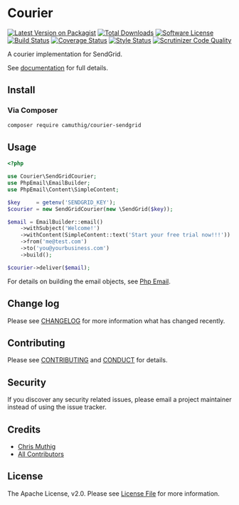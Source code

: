 # Courier

[![Latest Version on Packagist][ico-version]][link-packagist]
[![Total Downloads][ico-downloads]][link-downloads]
[![Software License][ico-license]](LICENSE)
[![Build Status][ico-travisci]][link-travisci]
[![Coverage Status][ico-codecov]][link-codecov]
[![Style Status][ico-styleci]][link-styleci]
[![Scrutinizer Code Quality][ico-scrutinizer]][link-scrutinizer]

A courier implementation for SendGrid.

See [documentation](https://quartzy.github.io/courier/couriers/sendgrid/) for full details.

## Install

### Via Composer

```bash
composer require camuthig/courier-sendgrid
```

## Usage

```php
<?php

use Courier\SendGridCourier;
use PhpEmail\EmailBuilder;
use PhpEmail\Content\SimpleContent;

$key     = getenv('SENDGRID_KEY');
$courier = new SendGridCourier(new \SendGrid($key));

$email = EmailBuilder::email()
    ->withSubject('Welcome!')
    ->withContent(SimpleContent::text('Start your free trial now!!!'))
    ->from('me@test.com')
    ->to('you@yourbusiness.com')
    ->build();

$courier->deliver($email);
```

For details on building the email objects, see [Php Email](https://github.com/quartzy/php-email).

## Change log

Please see [CHANGELOG](CHANGELOG.md) for more information what has changed recently.

## Contributing

Please see [CONTRIBUTING](CONTRIBUTING.md) and [CONDUCT](CONDUCT.md) for details.

## Security

If you discover any security related issues, please email a project maintainer instead of using the issue tracker.

## Credits

- [Chris Muthig](https://github.com/camuthig)
- [All Contributors][link-contributors]


## License

The Apache License, v2.0. Please see [License File](LICENSE) for more information.

[ico-version]: https://img.shields.io/packagist/v/camuthig/courier-sendgrid.svg?style=flat-square
[ico-license]: https://img.shields.io/badge/license-Apache%202.0-brightgreen.svg?style=flat-square
[ico-travisci]: https://img.shields.io/travis/camuthig/courier-sendgrid.svg?style=flat-square
[ico-codecov]: https://img.shields.io/scrutinizer/coverage/g/camuthig/courier-sendgrid.svg?style=flat-square
[ico-styleci]: https://styleci.io/repos/projectid/shield
[ico-scrutinizer]: https://img.shields.io/scrutinizer/g/camuthig/courier-sendgrid.svg?style=flat-square
[ico-downloads]: https://img.shields.io/packagist/dt/camuthig/courier-sendgrid.svg?style=flat-square

[link-packagist]: https://packagist.org/packages/camuthig/courier-sendgrid
[link-travisci]: https://travis-ci.org/camuthig/courier-sendgrid
[link-codecov]: https://scrutinizer-ci.com/g/camuthig/courier-sendgrid
[link-styleci]: https://styleci.io/repos/projectid
[link-scrutinizer]: https://scrutinizer-ci.com/g/camuthig/courier-sendgrid
[link-downloads]: https://packagist.org/packages/camuthig/courier-sendgrid
[link-contributors]: ../../contributors
